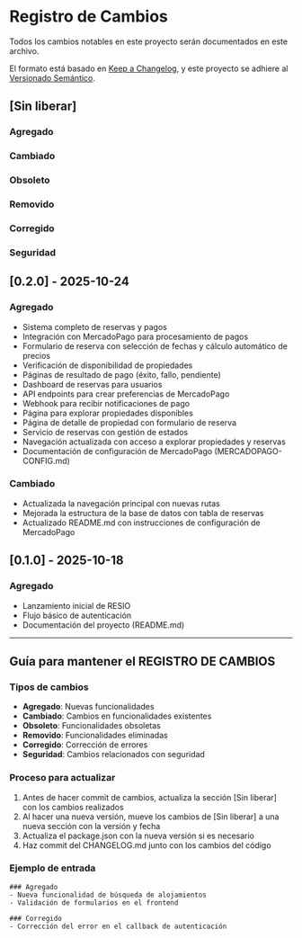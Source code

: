 # Registro de Cambios

Todos los cambios notables en este proyecto serán documentados en este archivo.

El formato está basado en [Keep a Changelog](https://keepachangelog.com/en/1.0.0/),
y este proyecto se adhiere al [Versionado Semántico](https://semver.org/spec/v2.0.0.html).

## [Sin liberar]

### Agregado

### Cambiado

### Obsoleto

### Removido

### Corregido

### Seguridad

## [0.2.0] - 2025-10-24

### Agregado

- Sistema completo de reservas y pagos
- Integración con MercadoPago para procesamiento de pagos
- Formulario de reserva con selección de fechas y cálculo automático de precios
- Verificación de disponibilidad de propiedades
- Páginas de resultado de pago (éxito, fallo, pendiente)
- Dashboard de reservas para usuarios
- API endpoints para crear preferencias de MercadoPago
- Webhook para recibir notificaciones de pago
- Página para explorar propiedades disponibles
- Página de detalle de propiedad con formulario de reserva
- Servicio de reservas con gestión de estados
- Navegación actualizada con acceso a explorar propiedades y reservas
- Documentación de configuración de MercadoPago (MERCADOPAGO-CONFIG.md)

### Cambiado

- Actualizada la navegación principal con nuevas rutas
- Mejorada la estructura de la base de datos con tabla de reservas
- Actualizado README.md con instrucciones de configuración de MercadoPago

## [0.1.0] - 2025-10-18

### Agregado

- Lanzamiento inicial de RESIO
- Flujo básico de autenticación
- Documentación del proyecto (README.md)

---

## Guía para mantener el REGISTRO DE CAMBIOS

### Tipos de cambios

- **Agregado**: Nuevas funcionalidades
- **Cambiado**: Cambios en funcionalidades existentes
- **Obsoleto**: Funcionalidades obsoletas
- **Removido**: Funcionalidades eliminadas
- **Corregido**: Corrección de errores
- **Seguridad**: Cambios relacionados con seguridad

### Proceso para actualizar

1. Antes de hacer commit de cambios, actualiza la sección [Sin liberar] con los cambios realizados
2. Al hacer una nueva versión, mueve los cambios de [Sin liberar] a una nueva sección con la versión y fecha
3. Actualiza el package.json con la nueva versión si es necesario
4. Haz commit del CHANGELOG.md junto con los cambios del código

### Ejemplo de entrada

```
### Agregado
- Nueva funcionalidad de búsqueda de alojamientos
- Validación de formularios en el frontend

### Corregido
- Corrección del error en el callback de autenticación
```
